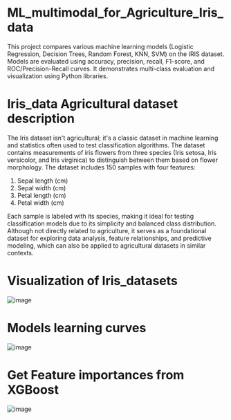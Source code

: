 # ML_multimodal_for_Agriculture_Iris_data
This project compares various machine learning models (Logistic Regression, Decision Trees, Random Forest, KNN, SVM) on the IRIS dataset. Models are evaluated using accuracy, precision, recall, F1-score, and ROC/Precision-Recall curves. It demonstrates multi-class evaluation and visualization using Python libraries.
# Iris_data Agricultural dataset description
The Iris dataset isn't agricultural; it's a classic dataset in machine learning and statistics often used to test classification algorithms. The dataset contains measurements of iris flowers from three species (Iris setosa, Iris versicolor, and Iris virginica) to distinguish between them based on flower morphology. The dataset includes 150 samples with four features:

1. Sepal length (cm)
2. Sepal width (cm)
3. Petal length (cm)
4. Petal width (cm)

Each sample is labeled with its species, making it ideal for testing classification models due to its simplicity and balanced class distribution. Although not directly related to agriculture, it serves as a foundational dataset for exploring data analysis, feature relationships, and predictive modeling, which can also be applied to agricultural datasets in similar contexts.

# Visualization of Iris_datasets
![image](https://github.com/user-attachments/assets/a5df62b7-1278-4922-a8fe-143531c90117)


# Models learning curves

![image](https://github.com/user-attachments/assets/ef153ea5-72f9-42e1-a97b-b3100ffafcdc)


# Get Feature importances from XGBoost

![image](https://github.com/user-attachments/assets/3ab01c3d-03c4-4b36-b885-febd035e99f7)


